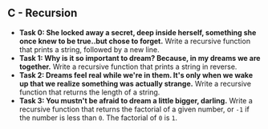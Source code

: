 ## C - Recursion

- **Task 0: She locked away a secret, deep inside herself, something she once knew to be true..but chose to forget.** Write a recursive function that prints a string, followed by a new line.
- **Task 1: Why is it so important to dream? Because, in my dreams we are together.** Write a recursive function that prints a string in reverse.
- **Task 2: Dreams feel real while we're in them. It's only when we wake up that we realize something was actually strange.** Write a recursive function that returns the length of a string.
- **Task 3: You mustn't be afraid to dream a little bigger, darling.** Write a recursive function that returns the factorial of a given number, or `-1` if the number is less than `0`. The factorial of `0` is `1`.
